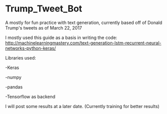 # Trump_Tweet_Bot
A mostly for fun practice with text generation, currently based off of Donald Trump's tweets as of March 22, 2017

I mostly used this guide as a basis in writing the code: http://machinelearningmastery.com/text-generation-lstm-recurrent-neural-networks-python-keras/

Libraries used:

-Keras

-numpy

-pandas

-Tensorflow as backend

I will post some results at a later date. (Currently training for better results)
